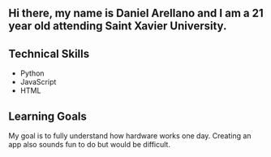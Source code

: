 ## Hi there, my name is Daniel Arellano and I am a 21 year old attending Saint Xavier University.

## Technical Skills
- Python
- JavaScript
- HTML

## Learning Goals
My goal is to fully understand how hardware works one day. Creating an app also sounds fun to do but would be difficult.
